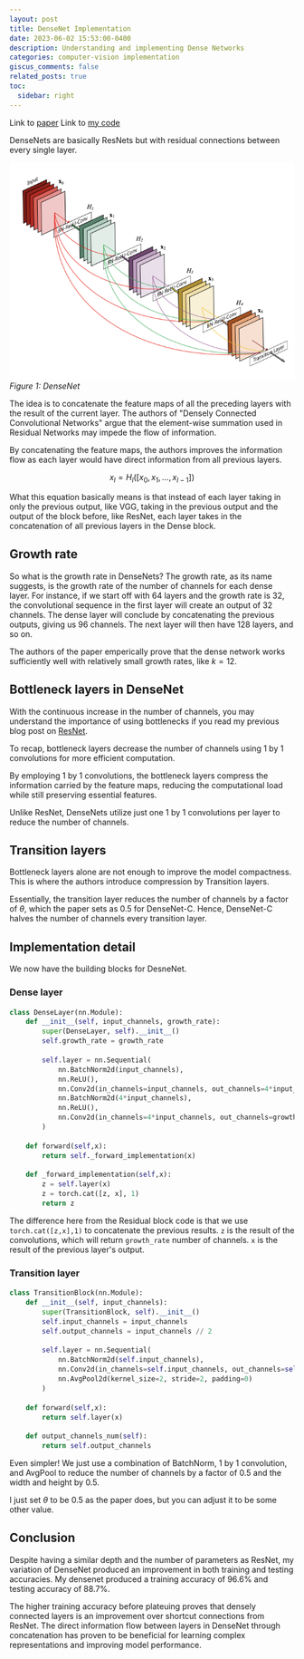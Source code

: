 ```yaml
---
layout: post
title: DenseNet Implementation
date: 2023-06-02 15:53:00-0400
description: Understanding and implementing Dense Networks
categories: computer-vision implementation
giscus_comments: false
related_posts: true
toc:
  sidebar: right
---
```

Link to [paper](https://arxiv.org/abs/1608.06993)
Link to [my code](https://github.com/boosungkim/milestone-cnn-model-implementations)

DenseNets are basically ResNets but with residual connections between every single layer.

![image](/assets/img/blogs/2023-06-02-densenet-implementation/densenet.png)
*Figure 1: DenseNet*

The idea is to concatenate the feature maps of all the preceding layers with the result of the current layer. The authors of "Densely Connected Convolutional Networks" argue that the element-wise summation used in Residual Networks may impede the flow of information.

By concatenating the feature maps, the authors improves the information flow as each layer would have direct information from all previous layers.

$$x_l = H_l([x_0, x_1, \dots, x_{l-1}])$$

What this equation basically means is that instead of each layer taking in only the previous output, like VGG, taking in the previous output and the output of the block before, like ResNet, each layer takes in the concatenation of all previous layers in the Dense block.

## Growth rate
So what is the growth rate in DenseNets? The growth rate, as its name suggests, is the growth rate of the number of channels for each dense layer. For instance, if we start off with $64$ layers and the growth rate is $32$, the convolutional sequence in the first layer will create an output of $32$ channels. The dense layer will conclude by concatenating the previous outputs, giving us $96$ channels. The next layer will then have $128$ layers, and so on.

The authors of the paper emperically prove that the dense network works sufficiently well with relatively small growth rates, like $k=12$.

## Bottleneck layers in DenseNet
With the continuous increase in the number of channels, you may understand the importance of using bottlenecks if you read my previous blog post on [ResNet](/_posts/2023-06-01-resnet34-implementation.md).

To recap, bottleneck layers decrease the number of channels using 1 by 1 convolutions for more efficient computation.

By employing 1 by 1 convolutions, the bottleneck layers compress the information carried by the feature maps, reducing the computational load while still preserving essential features.

Unlike ResNet, DenseNets utilize just one 1 by 1 convolutions per layer to reduce the number of channels.

## Transition layers
Bottleneck layers alone are not enough to improve the model compactness. This is where the authors introduce compression by Transition layers.

Essentially, the transition layer reduces the number of channels by a factor of $\theta$, which the paper sets as $0.5$ for DenseNet-C. Hence, DenseNet-C halves the number of channels every transition layer.

## Implementation detail
We now have the building blocks for DesneNet.

### Dense layer
```Python
class DenseLayer(nn.Module):
    def __init__(self, input_channels, growth_rate):
        super(DenseLayer, self).__init__()
        self.growth_rate = growth_rate

        self.layer = nn.Sequential(
            nn.BatchNorm2d(input_channels),
            nn.ReLU(),
            nn.Conv2d(in_channels=input_channels, out_channels=4*input_channels, kernel_size=1, stride=1, padding=0, bias=False),
            nn.BatchNorm2d(4*input_channels),
            nn.ReLU(),
            nn.Conv2d(in_channels=4*input_channels, out_channels=growth_rate, kernel_size=3, stride=1, padding=1, bias=False)
        )
    
    def forward(self,x):
        return self._forward_implementation(x)
    
    def _forward_implementation(self,x):
        z = self.layer(x)
        z = torch.cat([z, x], 1)
        return z
```
The difference here from the Residual block code is that we use `torch.cat([z,x],1)` to concatenate the previous results. `z` is the result of the convolutions, which will return `growth_rate` number of channels. `x` is the result of the previous layer's output.

### Transition layer
```Python
class TransitionBlock(nn.Module):
    def __init__(self, input_channels):
        super(TransitionBlock, self).__init__()
        self.input_channels = input_channels
        self.output_channels = input_channels // 2

        self.layer = nn.Sequential(
            nn.BatchNorm2d(self.input_channels),
            nn.Conv2d(in_channels=self.input_channels, out_channels=self.output_channels, kernel_size=1, stride=1, padding=0, bias=False),
            nn.AvgPool2d(kernel_size=2, stride=2, padding=0)
        )
    
    def forward(self,x):
        return self.layer(x)
    
    def output_channels_num(self):
        return self.output_channels
```
Even simpler! We just use a combination of BatchNorm, 1 by 1 convolution, and AvgPool to reduce the number of channels by a factor of $0.5$ and the width and height by $0.5$.

I just set $\theta$ to be $0.5$ as the paper does, but you can adjust it to be some other value.

## Conclusion
Despite having a similar depth and the number of parameters as ResNet, my variation of DenseNet produced an improvement in both training and testing accuracies. My densenet produced a training accuracy of 96.6% and testing accuracy of 88.7%.

The higher training accuracy before plateuing proves that densely connected layers is an improvement over shortcut connections from ResNet. The direct information flow between layers in DenseNet through concatenation has proven to be beneficial for learning complex representations and improving model performance.